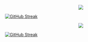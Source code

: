 <div id="header" align="center">
  <img src="https://media.tenor.com/TyhWL7gJwPgAAAAi/peppo-dance.gif"/>
</div>

<div id="header" align="center">
    <img src="https://komarev.com/ghpvc/?username=DmitriyVladarchuk&style=flat-square&color=blue" alt=""/>
</div>

[![GitHub Streak](https://streak-stats.demolab.com/?user=DmitriyVladarchuk&theme=highcontrast&currStreakNum=2FD3EB&fire=pink&sideLabels=F00&date_format=[Y.]n.j)](https://git.io/streak-stats)

<div align="center">
  <a href="https://github.com/anuraghazra/github-readme-stats">
    <img src="https://github-readme-stats.vercel.app/api?username=DmitriyVladarchuk&show_icons=true&theme=transparent" />
  </a>
</div>

[![GitHub Streak](https://streak-stats.demolab.com/?user=DmitriyVladarchuk&currStreakNum=2FD3EB&fire=pink&sideLabels=F00&date_format=[Y.]n.j)](https://git.io/streak-stats)
